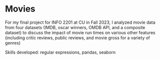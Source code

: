 # Movies
For my final project for INFO 2201 at CU in Fall 2023, I analyzed movie data from four datasets (IMDB, oscar winners, OMDB API, and a composite dataset) to discuss the impact of movie run times on various other features (including critic reviews, public reviews, and movie gross for a variety of genres)

Skills developed: regular expressions, pandas, seaborn
